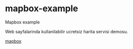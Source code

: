 # mapbox-example
Mapbox example 


Web sayfalarinda kullanilabilir ucretsiz harita servisi demosu.

[mapbox](https://www.mapbox.com/)
